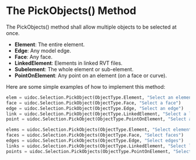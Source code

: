 
# The PickObjects() Method

The PickObjects() method shall allow multiple objects to be selected at once.

- **Element**: The entire element.
- **Edge**: Any model edge.
- **Face**: Any face.
- **LinkedElement**: Elements in linked RVT files.
- **Subelement**: The whole element or sub-element.
- **PointOnElement**: Any point on an element (on a face or curve).

Here are some simple examples of how to implement this method:

```python
elem = uidoc.Selection.PickObject(ObjectType.Element, "Select an element")
face = uidoc.Selection.PickObject(ObjectType.Face, "Select a face")
edge = uidoc.Selection.PickObject(ObjectType.Edge, "Select an edge")
link = uidoc.Selection.PickObject(ObjectType.LinkedElement, "Select a linked element")
point = uidoc.Selection.PickObject(ObjectType.PointOnElement, "Select a point")

elems = uidoc.Selection.PickObjects(ObjectType.Element, "Select elements")
faces = uidoc.Selection.PickObjects(ObjectType.Face, "Select faces")
edges = uidoc.Selection.PickObjects(ObjectType.Edge, "Select edges")
links = uidoc.Selection.PickObjects(ObjectType.LinkedElement, "Select linked elements")
points = uidoc.Selection.PickObjects(ObjectType.PointOnElement, "Select points")
```
